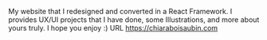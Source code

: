 
My website that I redesigned and converted in a React Framework. I provides UX/UI projects that I have done, some Illustrations, and more about yours truly. I hope you enjoy :)
URL https://chiaraboisaubin.com

